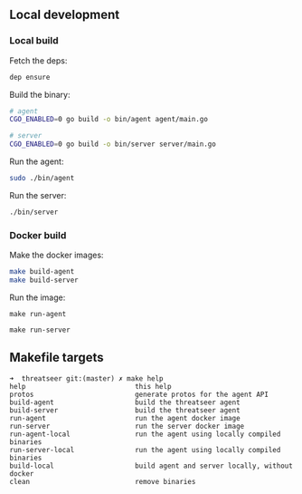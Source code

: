 ## Local development

### Local build

Fetch the deps:

``` bash
dep ensure
```

Build the binary:

``` bash
# agent
CGO_ENABLED=0 go build -o bin/agent agent/main.go

# server
CGO_ENABLED=0 go build -o bin/server server/main.go
```

Run the agent:

``` bash
sudo ./bin/agent
```

Run the server:

``` bash
./bin/server
```

### Docker build

Make the docker images:

``` bash
make build-agent
make build-server
```

Run the image:


`make run-agent`

`make run-server`

## Makefile targets

```
➜  threatseer git:(master) ✗ make help
help                           this help
protos                         generate protos for the agent API
build-agent                    build the threatseer agent
build-server                   build the threatseer agent
run-agent                      run the agent docker image
run-server                     run the server docker image
run-agent-local                run the agent using locally compiled binaries
run-server-local               run the agent using locally compiled binaries
build-local                    build agent and server locally, without docker
clean                          remove binaries
```
